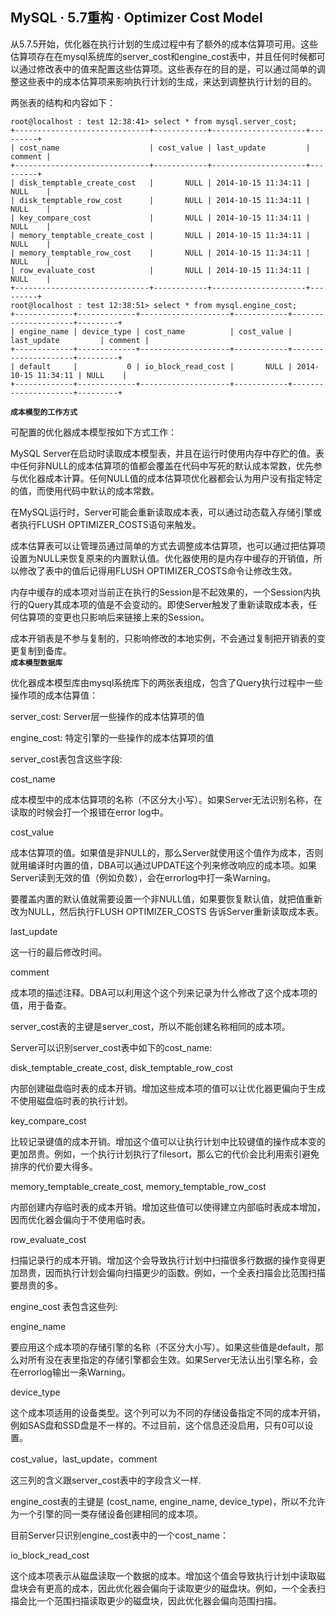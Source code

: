 ## MySQL · 5.7重构 · Optimizer Cost Model


从5.7.5开始，优化器在执行计划的生成过程中有了额外的成本估算项可用。这些估算项存在在mysql系统库的server_cost和engine_cost表中，并且任何时候都可以通过修改表中的值来配置这些估算项。这些表存在的目的是，可以通过简单的调整这些表中的成本估算项来影响执行计划的生成，来达到调整执行计划的目的。  


两张表的结构和内容如下：  

```LANG
root@localhost : test 12:38:41> select * from mysql.server_cost; 
+------------------------------+------------+---------------------+---------+
| cost_name                    | cost_value | last_update         | comment |
+------------------------------+------------+---------------------+---------+
| disk_temptable_create_cost   |       NULL | 2014-10-15 11:34:11 | NULL    |
| disk_temptable_row_cost      |       NULL | 2014-10-15 11:34:11 | NULL    |
| key_compare_cost             |       NULL | 2014-10-15 11:34:11 | NULL    |
| memory_temptable_create_cost |       NULL | 2014-10-15 11:34:11 | NULL    |
| memory_temptable_row_cost    |       NULL | 2014-10-15 11:34:11 | NULL    |
| row_evaluate_cost            |       NULL | 2014-10-15 11:34:11 | NULL    | 
+------------------------------+------------+---------------------+---------+
root@localhost : test 12:38:51> select * from mysql.engine_cost;
+-------------+-------------+--------------------+------------+---------------------+---------+
| engine_name | device_type | cost_name          | cost_value | last_update         | comment |
+-------------+-------------+--------------------+------------+---------------------+---------+
| default     |           0 | io_block_read_cost |       NULL | 2014-10-15 11:34:11 | NULL    |
+-------------+-------------+--------------------+------------+---------------------+---------+

``` **`成本模型的工作方式`**   


可配置的优化器成本模型按如下方式工作：  


MySQL Server在启动时读取成本模型表，并且在运行时使用内存中存贮的值。表中任何非NULL的成本估算项的值都会覆盖在代码中写死的默认成本常数，优先参与优化器成本计算。任何NULL值的成本估算项优化器都会认为用户没有指定特定的值，而使用代码中默认的成本常数。  


在MySQL运行时，Server可能会重新读取成本表，可以通过动态载入存储引擎或者执行FLUSH OPTIMIZER_COSTS语句来触发。  


成本估算表可以让管理员通过简单的方式去调整成本估算项，也可以通过把估算项设置为NULL来恢复原来的内置默认值。优化器使用的是内存中缓存的开销值，所以修改了表中的值后记得用FLUSH OPTIMIZER_COSTS命令让修改生效。  


内存中缓存的成本项对当前正在执行的Session是不起效果的，一个Session内执行的Query其成本项的值是不会变动的。即使Server触发了重新读取成本表，任何估算项的变更也只影响后来链接上来的Session。  


成本开销表是不参与复制的，只影响修改的本地实例，不会通过复制把开销表的变更复制到备库。   **`成本模型数据库`**   


优化器成本模型库由mysql系统库下的两张表组成，包含了Query执行过程中一些操作项的成本估算值：  


server_cost: Server层一些操作的成本估算项的值  


engine_cost: 特定引擎的一些操作的成本估算项的值  


server_cost表包含这些字段:  


cost_name  


成本模型中的成本估算项的名称（不区分大小写）。如果Server无法识别名称，在读取的时候会打一个报错在error log中。  


cost_value  


成本估算项的值。如果值是非NULL的，那么Server就使用这个值作为成本，否则就用编译时内置的值，DBA可以通过UPDATE这个列来修改响应的成本项。如果Server读到无效的值（例如负数），会在errorlog中打一条Warning。  


要覆盖内置的默认值就需要设置一个非NULL值，如果要恢复默认值，就把值重新改为NULL，然后执行FLUSH OPTIMIZER_COSTS 告诉Server重新读取成本表。  


last_update  


这一行的最后修改时间。  


comment  


成本项的描述注释。DBA可以利用这个这个列来记录为什么修改了这个成本项的值，用于备查。  


server_cost表的主键是server_cost，所以不能创建名称相同的成本项。  


Server可以识别server_cost表中如下的cost_name:  


disk_temptable_create_cost, disk_temptable_row_cost  


内部创建磁盘临时表的成本开销。增加这些成本项的值可以让优化器更偏向于生成不使用磁盘临时表的执行计划。  


key_compare_cost  


比较记录键值的成本开销。增加这个值可以让执行计划中比较键值的操作成本变的更加昂贵。例如，一个执行计划执行了filesort，那么它的代价会比利用索引避免排序的代价要大得多。  


memory_temptable_create_cost, memory_temptable_row_cost  


内部创建内存临时表的成本开销。增加这些值可以使得建立内部临时表成本增加，因而优化器会偏向于不使用临时表。  


row_evaluate_cost  


扫描记录行的成本开销。增加这个会导致执行计划中扫描很多行数据的操作变得更加昂贵，因而执行计划会偏向扫描更少的函数。例如，一个全表扫描会比范围扫描要昂贵的多。  


engine_cost 表包含这些列:  


engine_name  


要应用这个成本项的存储引擎的名称（不区分大小写）。如果这些值是default，那么对所有没在表里指定的存储引擎都会生效。如果Server无法认出引擎名称，会在errorlog输出一条Warning。  


device_type  


这个成本项适用的设备类型。这个列可以为不同的存储设备指定不同的成本开销，例如SAS盘和SSD盘是不一样的。不过目前，这个信息还没启用，只有0可以设置。  


cost_value，last_update，comment  


这三列的含义跟server_cost表中的字段含义一样.  


engine_cost表的主键是 (cost_name, engine_name, device_type)，所以不允许为一个引擎的同一类存储设备创建相同的成本项。  


目前Server只识别engine_cost表中的一个cost_name：  


io_block_read_cost  


这个成本项表示从磁盘读取一个数据的成本。增加这个值会导致执行计划中读取磁盘块会有更高的成本，因此优化器会偏向于读取更少的磁盘块。例如，一个全表扫描会比一个范围扫描读取更少的磁盘块，因此优化器会偏向范围扫描。  

